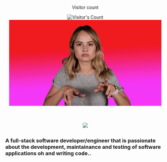 <div align="center"> 
  <p>Visitor count</p>
  <img src="https://profile-counter.glitch.me/{USERNAME}/count.svg" alt="Visitor's Count" />
</div>


<div align="center">
  <img src="Hacking We Are In GIF by Debby Ryan.gif">
</div>

<h1 align="center">
    <img src="https://readme-typing-svg.herokuapp.com/?font=Inter&size=48&center=true&vCenter=true&width=500&height=70&color=4493F8&duration=4000&lines=Hi+There!+👋;+I'm+Bonolo+Aphane!;" />
</h1>

### A full-stack software developer/engineer that is passionate about the development, maintainance and testing of software applications oh and writing code..
